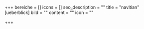 +++
bereiche = []
icons = []
seo_description = ""
title = "navitian"
[ueberblick]
bild = ""
content = ""
icon = ""

+++
